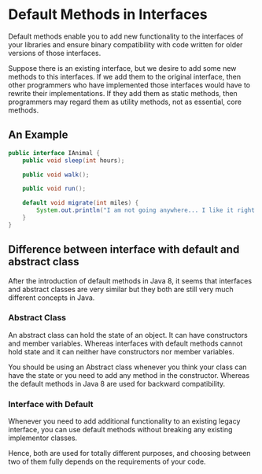 # Default Methods in Interfaces
Default methods enable you to add new functionality to the interfaces of your libraries and ensure binary compatibility with code written for older versions of those interfaces.

Suppose there is an existing interface, but we desire to add some
new methods to this interfaces. 
If we add them to the original interface, then other programmers who have 
implemented those interfaces would have to rewrite their implementations. 
If they add them as static methods, then programmers may regard them 
as utility methods, not as essential, core methods.

## An Example
```java
public interface IAnimal {
    public void sleep(int hours);

    public void walk();

    public void run();

    default void migrate(int miles) {
        System.out.println("I am not going anywhere... I like it right here");
    }
}
```
## Difference between interface with default and abstract class
After the introduction of default methods in Java 8, it seems that interfaces 
and abstract classes are very similar but they both are still very 
much different concepts in Java. 

### Abstract Class
An abstract class can hold the state of an object. 
It can have constructors and member variables. Whereas interfaces with 
default methods cannot hold state and it can neither have constructors 
nor member variables.

You should be using an Abstract class whenever you think your class can have 
the state or you need to add any method in the constructor. 
Whereas the default methods in Java 8 are used for backward compatibility.

### Interface with Default
Whenever you need to add additional functionality to an existing legacy 
interface, you can use default methods without breaking any 
existing implementor classes. 

Hence, both are used for totally different purposes, and choosing between two of them fully depends on the requirements of your code.